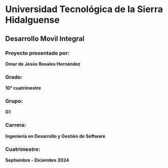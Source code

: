 # Universidad Tecnológica de la Sierra Hidalguense

## Desarrollo Movil Integral

### Proyecto presentado por:
**Omar de Jesús Rosales Hernández**

### Grado:
**10° cuatrimestre**

### Grupo:
**G1**

### Carrera:
**Ingeniería en Desarrollo y Gestión de Software**

### Cuatrimestre:
**Septiembre - Diciembre 2024**
